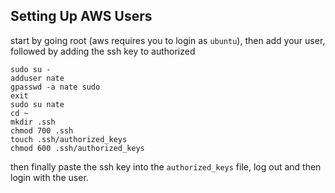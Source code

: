 ## Setting Up AWS Users
start by going root (aws requires you to login as `ubuntu`), then add your user, followed by adding the ssh key to authorized
```
sudo su -
adduser nate
gpasswd -a nate sudo
exit
sudo su nate
cd ~
mkdir .ssh
chmod 700 .ssh
touch .ssh/authorized_keys
chmod 600 .ssh/authorized_keys
```
then finally paste the ssh key into the `authorized_keys` file, log out and then login with the user.
